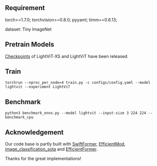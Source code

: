 ## Requirement

torch>=1.7.0; torchvision>=0.8.0; pyyaml; timm==0.6.13;

dataset: Tiny ImageNet

## Pretrain Models
[Checkpoints](https://drive.google.com/drive/folders/1j-sMMejHUJz-b09tEReP_abSf-vhtAFD?usp=drive_link) of LightViT-XS and LightViT have been released.

## Train

```torchrun --nproc_per_node=4 train.py -c configs/config.yaml --model lightvit --experiment LightViT```

## Benchmark

```python3 benchmark_onnx.py --model lightvit --input-size 3 224 224 --benchmark_cpu```

## Acknowledgement

Our code base is partly built with [SwiftFormer](https://github.com/Amshaker/SwiftFormer), [EfficientMod](https://github.com/ma-xu/EfficientMod/tree/main), [image_classification_sota](https://github.com/hunto/image_classification_sota) and [EfficientFormer](https://github.com/snap-research/EfficientFormer/tree/main).

Thanks for the great implementations!

